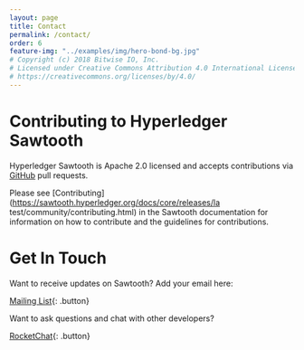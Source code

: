 ```yaml
---
layout: page
title: Contact
permalink: /contact/
order: 6
feature-img: "../examples/img/hero-bond-bg.jpg"
# Copyright (c) 2018 Bitwise IO, Inc.
# Licensed under Creative Commons Attribution 4.0 International License
# https://creativecommons.org/licenses/by/4.0/
---
```


# Contributing to Hyperledger Sawtooth

Hyperledger Sawtooth is Apache 2.0 licensed and accepts contributions via
[GitHub](https://github.com/hyperledger/sawtooth-core) pull requests.

Please see [Contributing](https://sawtooth.hyperledger.org/docs/core/releases/la
test/community/contributing.html) in the Sawtooth documentation for information
on how to contribute and the guidelines for contributions.

# Get In Touch

Want to receive updates on Sawtooth? Add your email here:

[Mailing List](https://lists.hyperledger.org/g/sawtooth
"Hyperledger Sawtooth Mailing List"){: .button}

Want to ask questions and chat with other developers?

[RocketChat](https://chat.hyperledger.org/channel/sawtooth
"Hyperledger Sawtooth RocketChat"){: .button}
